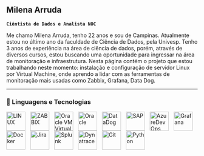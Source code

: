 ## Milena Arruda

**`Ciêntista de Dados e Analista NOC`**

Me chamo Milena Arruda, tenho 22 anos e sou de Campinas. Atualmente estou no último ano da faculdade de Ciência de Dados, pela Univesp. Tenho 3 anos de experiência na área de ciência de dados, porém, através de diversos cursos, estou buscando uma oportunidade para ingressar na área de monitoração e infraestrutura. Nesta página contém o projeto que estou trabalhando neste momento: instalação e configuração de servidor Linux por Virtual Machine, onde aprendo a lidar com as ferramentas de monitoração mais usadas como Zabbix, Grafana, Data Dog.

---

### 🤖 Linguagens e Tecnologias

<img 
    align="left" 
    alt="LINUX"
    title="LINUX" 
    width="50px" 
    style="padding-right: 10px;" 
    src="https://cdn.jsdelivr.net/gh/devicons/devicon@latest/icons/linux/linux-original.svg" 
/>
<img 
    align="left" 
    alt="ZABBIX" 
    title="ZABBIX"
    width="50px" 
    style="padding-right: 10px;" 
    src="https://upload.wikimedia.org/wikipedia/commons/thumb/5/5d/Zabbix_logo_square.svg/2500px-Zabbix_logo_square.svg.png" 
/>
<img 
    align="left" 
    alt="Oracle VM VirtualBox" 
    title="Oracle VM VirtualBox"
    width="50px" 
    style="padding-right: 10px;" 
    src="https://www.oracle.com/img/tech/virtualboxcube.png" 
/>
<img 
    align="left" 
    alt="Oracle"
    title="Oracle" 
    width="50px" 
    style="padding-right: 10px;" 
    src="https://cdn.jsdelivr.net/gh/devicons/devicon@latest/icons/oracle/oracle-original.svg" 
/>
<img 
    align="left" 
    alt="DataDog"
    title="DataDog" 
    width="50px" 
    style="padding-right: 10px;" 
    src="https://upload.wikimedia.org/wikipedia/en/thumb/7/7e/Datadog_logo.svg/800px-Datadog_logo.svg.png" 
/>
<img 
    align="left" 
    alt="SAP" 
    title="SAP"
    width="50px" 
    style="padding-right: 10px;" 
    src="https://upload.wikimedia.org/wikipedia/commons/thumb/5/59/SAP_2011_logo.svg/1200px-SAP_2011_logo.svg.png" 
/>
<img 
    align="left" 
    alt="AzureDevOps"
    title="AzureDevOps" 
    width="50px" 
    style="padding-right: 10px;" 
    src="https://cdn.jsdelivr.net/gh/devicons/devicon@latest/icons/azuredevops/azuredevops-original.svg" 
/>
<img 
    align="left" 
    alt="Grafana" 
    title="Grafana"
    width="50px" 
    style="padding-right: 10px;" 
    src="https://cdn.jsdelivr.net/gh/devicons/devicon@latest/icons/grafana/grafana-original-wordmark.svg" 
/>
<img 
    align="left" 
    alt="Docker" 
    title="Docker"
    width="50px" 
    style="padding-right: 10px;" 
    src="https://cdn.jsdelivr.net/gh/devicons/devicon@latest/icons/docker/docker-original-wordmark.svg" 
/>
<img 
    align="left" 
    alt="Jira" 
    title="Jira"
    width="50px" 
    style="padding-right: 10px;" 
    src="https://cdn.jsdelivr.net/gh/devicons/devicon@latest/icons/jira/jira-original-wordmark.svg" 
/>
<img 
    align="left" 
    alt="Splunk" 
    title="Splunk"
    width="50px" 
    style="padding-right: 10px;" 
    src="https://cdn.jsdelivr.net/gh/devicons/devicon@latest/icons/splunk/splunk-original-wordmark.svg" 
/>
<img 
    align="left" 
    alt="Dynatrace" 
    title="Dynatrace"
    width="50px" 
    style="padding-right: 10px;" 
    src="https://images.icon-icons.com/2699/PNG/512/dynatrace_logo_icon_168227.png" 
/>
<img 
    align="left" 
    alt="Git" 
    title="Git"
    width="50px" 
    style="padding-right: 10px;" 
    src="https://cdn.jsdelivr.net/gh/devicons/devicon@latest/icons/git/git-original.svg" 
/>
<img 
    align="left" 
    alt="Python" 
    title="Python"
    width="50px" 
    style="padding-right: 10px;" 
    src="https://cdn.jsdelivr.net/gh/devicons/devicon@latest/icons/python/python-original.svg" 
/>

<br/>
<br/>
